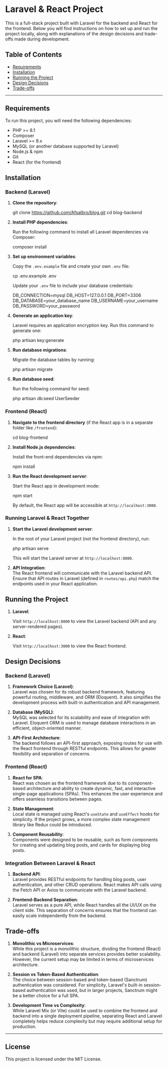 # Laravel & React Project

This is a full-stack project built with Laravel for the backend and React for the frontend. Below you will find instructions on how to set up and run the project locally, along with explanations of the design decisions and trade-offs made during development.

## Table of Contents

- [Requirements](#requirements)
- [Installation](#installation)
- [Running the Project](#running-the-project)
- [Design Decisions](#design-decisions)
- [Trade-offs](#trade-offs)

---

## Requirements

To run this project, you will need the following dependencies:

- PHP >= 8.1
- Composer
- Laravel >= 9.x
- MySQL (or another database supported by Laravel)
- Node.js & npm
- Git
- React (for the frontend)

## Installation

### Backend (Laravel)

1. **Clone the repository**:

    
    git clone https://github.com/Afsalbro/blog.git
    cd blog-backend

2. **Install PHP dependencies**:

    Run the following command to install all Laravel dependencies via Composer:

    
    composer install
    

3. **Set up environment variables**:

    Copy the `.env.example` file and create your own `.env` file:

    
    cp .env.example .env
    

    Update your `.env` file to include your database credentials:

    
    DB_CONNECTION=mysql
    DB_HOST=127.0.0.1
    DB_PORT=3306
    DB_DATABASE=your_database_name
    DB_USERNAME=your_username
    DB_PASSWORD=your_password
    

4. **Generate an application key**:

    Laravel requires an application encryption key. Run this command to generate one:

    
    php artisan key:generate
    

5. **Run database migrations**:

    Migrate the database tables by running:

    
    php artisan migrate

6. **Run database seed**:

    Run the following command for seed:
    
    php artisan db:seed UserSeeder

### Frontend (React)

1. **Navigate to the frontend directory** (if the React app is in a separate folder like `/frontend`):

    
    cd blog-frontend
    

2. **Install Node.js dependencies**:

    Install the front-end dependencies via npm:

    
    npm install
    

3. **Run the React development server**:

    Start the React app in development mode:

    
    npm start
    

    By default, the React app will be accessible at `http://localhost:3000`.

### Running Laravel & React Together

1. **Start the Laravel development server**:

    In the root of your Laravel project (not the frontend directory), run:

    
    php artisan serve
    

    This will start the Laravel server at `http://localhost:8000`.

2. **API Integration**:  
   The React frontend will communicate with the Laravel backend API. Ensure that API routes in Laravel (defined in `routes/api.php`) match the endpoints used in your React application.

## Running the Project

1. **Laravel**:

    Visit `http://localhost:8000` to view the Laravel backend (API and any server-rendered pages).

2. **React**:

    Visit `http://localhost:3000` to view the React frontend.

## Design Decisions

### Backend (Laravel)

1. **Framework Choice (Laravel)**:  
   Laravel was chosen for its robust backend framework, featuring powerful routing, middleware, and ORM (Eloquent). It also simplifies the development process with built-in authentication and API management.

2. **Database (MySQL)**:  
   MySQL was selected for its scalability and ease of integration with Laravel. Eloquent ORM is used to manage database interactions in an efficient, object-oriented manner.

3. **API-First Architecture**:  
   The backend follows an API-first approach, exposing routes for use with the React frontend through RESTful endpoints. This allows for greater flexibility and separation of concerns.

### Frontend (React)

1. **React for SPA**:  
   React was chosen as the frontend framework due to its component-based architecture and ability to create dynamic, fast, and interactive single-page applications (SPAs). This enhances the user experience and offers seamless transitions between pages.

2. **State Management**:  
   Local state is managed using React's `useState` and `useEffect` hooks for simplicity. If the project grows, a more complex state management library like Redux could be introduced.

3. **Component Reusability**:  
   Components were designed to be reusable, such as form components for creating and updating blog posts, and cards for displaying blog posts.

### Integration Between Laravel & React

1. **Backend API**:  
   Laravel provides RESTful endpoints for handling blog posts, user authentication, and other CRUD operations. React makes API calls using the Fetch API or Axios to communicate with the Laravel backend.

2. **Frontend-Backend Separation**:  
   Laravel serves as a pure API, while React handles all the UI/UX on the client side. This separation of concerns ensures that the frontend can easily scale independently from the backend.

## Trade-offs

1. **Monolithic vs Microservices**:  
   While this project is a monolithic structure, dividing the frontend (React) and backend (Laravel) into separate services provides better scalability. However, the current setup may be limited in terms of microservices architecture.

2. **Session vs Token-Based Authentication**:  
   The choice between session-based and token-based (Sanctrum) authentication was considered. For simplicity, Laravel's built-in session-based authentication was used, but in larger projects, Sanctrum might be a better choice for a full SPA.

3. **Development Time vs Complexity**:  
   While Laravel Mix (or Vite) could be used to combine the frontend and backend into a single deployment pipeline, separating React and Laravel completely helps reduce complexity but may require additional setup for production.

---

## License

This project is licensed under the MIT License.
